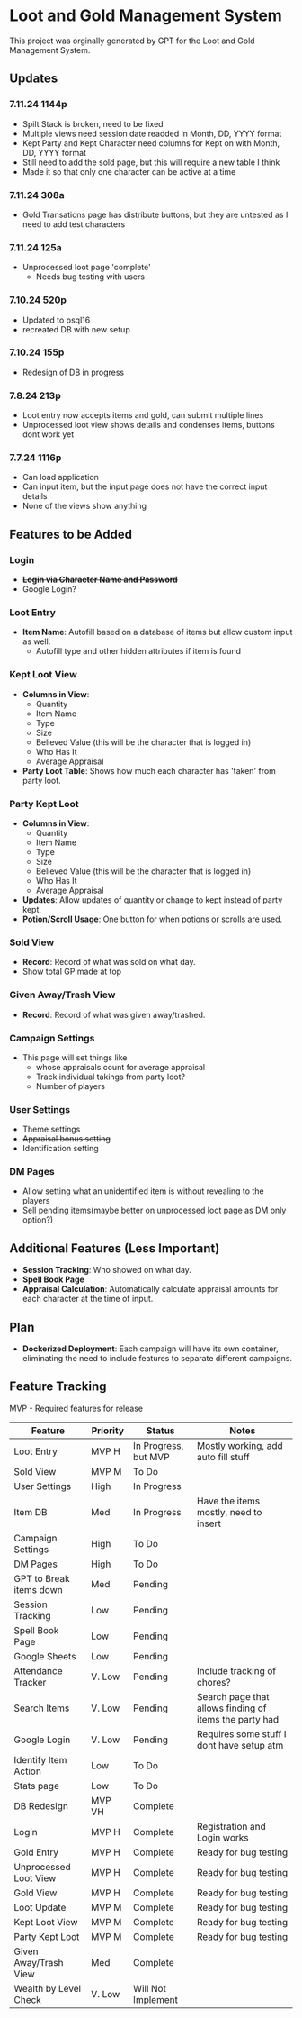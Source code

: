# Loot and Gold Management System

This project was orginally generated by GPT for the Loot and Gold Management System. 

## Updates

### 7.11.24 1144p 
- Spilt Stack is broken, need to be fixed
- Multiple views need session date readded in Month, DD, YYYY format
- Kept Party and Kept Character need columns for Kept on with Month, DD, YYYY format
- Still need to add the sold page, but this will require a new table I think 
- Made it so that only one character can be active at a time

### 7.11.24 308a 
- Gold Transations page has distribute buttons, but they are untested as I need to add test characters

### 7.11.24 125a 
- Unprocessed loot page 'complete'
  - Needs bug testing with users

### 7.10.24 520p 
- Updated to psql16
- recreated DB with new setup

### 7.10.24 155p 
- Redesign of DB in progress

### 7.8.24 213p 
- Loot entry now accepts items and gold, can submit multiple lines
- Unprocessed loot view shows details and condenses items, buttons dont work yet

### 7.7.24 1116p 
- Can load application
- Can input item, but the input page does not have the correct input details
- None of the views show anything



## Features to be Added

### Login
- **~~Login via Character Name and Password~~**
- Google Login?

### Loot Entry
- **Item Name**: Autofill based on a database of items but allow custom input as well.
  - Autofill type and other hidden attributes if item is found

### Kept Loot View
- **Columns in View**:
  - Quantity
  - Item Name
  - Type
  - Size
  - Believed Value (this will be the character that is logged in)
  - Who Has It
  - Average Appraisal
- **Party Loot Table**: Shows how much each character has 'taken' from party loot.

### Party Kept Loot
- **Columns in View**:
  - Quantity
  - Item Name
  - Type
  - Size
  - Believed Value (this will be the character that is logged in)
  - Who Has It
  - Average Appraisal
- **Updates**: Allow updates of quantity or change to kept instead of party kept.
- **Potion/Scroll Usage**: One button for when potions or scrolls are used.

### Sold View
- **Record**: Record of what was sold on what day.
- Show total GP made at top

### Given Away/Trash View
- **Record**: Record of what was given away/trashed.

### Campaign Settings
- This page will set things like 
  - whose appraisals count for average appraisal
  - Track individual takings from party loot?
  - Number of players

### User Settings
- Theme settings
- ~~Appraisal bonus setting~~
- Identification setting 

### DM Pages
- Allow setting what an unidentified item is without revealing to the players
- Sell pending items(maybe better on unprocessed loot page as DM only option?)

## Additional Features (Less Important)
- **Session Tracking**: Who showed on what day.
- **Spell Book Page**
- **Appraisal Calculation**: Automatically calculate appraisal amounts for each character at the time of input.

## Plan
- **Dockerized Deployment**: Each campaign will have its own container, eliminating the need to include features to separate different campaigns.

## Feature Tracking
MVP - Required features for release

| Feature                 | Priority | Status               | Notes                                                  | 
|-------------------------|----------|----------------------|--------------------------------------------------------|
| Loot Entry              | MVP H    | In Progress, but MVP | Mostly working, add auto fill stuff                    |
| Sold View               | MVP M    | To Do                |                                                        |
| User Settings           | High     | In Progress          |                                                        |
| Item DB                 | Med      | In Progress          | Have the items mostly, need to insert                  |
| Campaign Settings       | High     | To Do                |                                                        |
| DM Pages                | High     | To Do                |                                                        |
| GPT to Break items down | Med      | Pending              |                                                        |
| Session Tracking        | Low      | Pending              |                                                        |
| Spell Book Page         | Low      | Pending              |                                                        |
| Google Sheets           | Low      | Pending              |                                                        |
| Attendance Tracker      | V. Low   | Pending              | Include tracking of chores?                            |
| Search Items            | V. Low   | Pending              | Search page that allows finding of items the party had |
| Google Login            | V. Low   | Pending              | Requires some stuff I dont have setup atm              |
| Identify Item Action    | Low      | To Do                |                                                        |
| Stats page              | Low      | To Do                |                                                        |
| DB Redesign             | MVP VH   | Complete             |                                                        |
| Login                   | MVP H    | Complete             | Registration and Login works                           |
| Gold Entry              | MVP H    | Complete             | Ready for bug testing                                  |
| Unprocessed Loot View   | MVP H    | Complete             | Ready for bug testing                                  |
| Gold View               | MVP H    | Complete             | Ready for bug testing                                  |
| Loot Update             | MVP M    | Complete             | Ready for bug testing                                  |
| Kept Loot View          | MVP M    | Complete             | Ready for bug testing                                  |
| Party Kept Loot         | MVP M    | Complete             | Ready for bug testing                                  |
| Given Away/Trash View   | Med      | Complete             |                                                        |
| Wealth by Level Check   | V. Low   | Will Not Implement   |                                                        |
